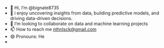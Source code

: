 - 👋 Hi, I’m @bignate8735
- 👀 i enjoy uncovering insights from data, building predictive models, and driving data-driven decisions. 
- 💞️ I’m looking to collaborate on data and machine learning projects
- 📫 How to reach me nthnlsck@gmail.com
- 😄 Pronouns: He
-


<!---
bignate8735/bignate8735 is a ✨ special ✨ repository because its `README.md` (this file) appears on your GitHub profile.
You can click the Preview link to take a look at your changes.
--->
